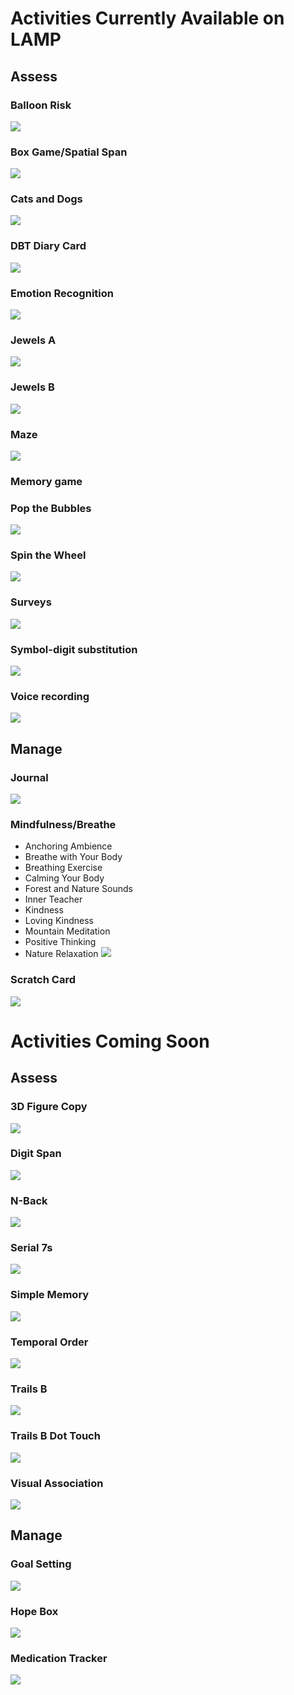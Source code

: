 # Activities Currently Available on LAMP

## Assess

### Balloon Risk
![](assets/Balloon_risk.png)

### Box Game/Spatial Span
![](assets/spatial_span_ex.png)

### Cats and Dogs
![](assets/cats_n_dogs_ex.png)

### DBT Diary Card
![](assets/dbt_ex.png)

### Emotion Recognition
![](assets/Emo_recon_act.png)

### Jewels A
![](assets/jewels_a.png)

### Jewels B
![](assets/jewels_b.png)

### Maze
![](assets/maze.png)

### Memory game

### Pop the Bubbles
![](assets/Pop_the_bubbles.png)

### Spin the Wheel
![](assets/spin_the_wheel.png)

### Surveys
![](assets/survey_ex.png)

### Symbol-digit substitution
![](assets/symbol_digit_sub.png)

### Voice recording
![](assets/voice_recording.png)

## Manage

### Journal
![](assets/jounral_ex.png)

### Mindfulness/Breathe
- Anchoring Ambience
- Breathe with Your Body
- Breathing Exercise
- Calming Your Body
- Forest and Nature Sounds
- Inner Teacher
- Kindness
- Loving Kindness
- Mountain Meditation
- Positive Thinking
- Nature Relaxation
![](assets/breathe_ex.png)

### Scratch Card
![](assets/scratch_ex.png)

# Activities Coming Soon

## Assess
### 3D Figure Copy
![](assets/3D_fig_ex.png)

### Digit Span
![](assets/digital_span.png)

### N-Back
![](assets/nback_ex.png)

### Serial 7s
![](assets/serial_ex.png)

### Simple Memory
![](assets/simple_memory_ex.png)

### Temporal Order
![](assets/temp_order.png)

### Trails B
![](assets/trails_b_ex.png)

### Trails B Dot Touch
![](assets/trails_b_dot_ex.png)

### Visual Association
![](assets/visual_assoc.png)

## Manage

### Goal Setting
![](assets/goal_setting.png)

### Hope Box
![](assets/hope_box_ex.png)

### Medication Tracker
![](assets/medication_ex.png)
